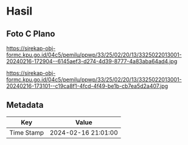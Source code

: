 # Hasil

## Foto C Plano

https://sirekap-obj-formc.kpu.go.id/04c5/pemilu/ppwp/33/25/02/20/13/3325022013001-20240216-172904--6145aef3-d274-4d39-8777-4a83aba64ad4.jpg

https://sirekap-obj-formc.kpu.go.id/04c5/pemilu/ppwp/33/25/02/20/13/3325022013001-20240216-173101--c19ca8f1-4fcd-4f49-be1b-cb7ea5d2a407.jpg


## Metadata

| Key        | Value               |
| ---------- | ------------------- |
| Time Stamp | 2024-02-16 21:01:00 |



